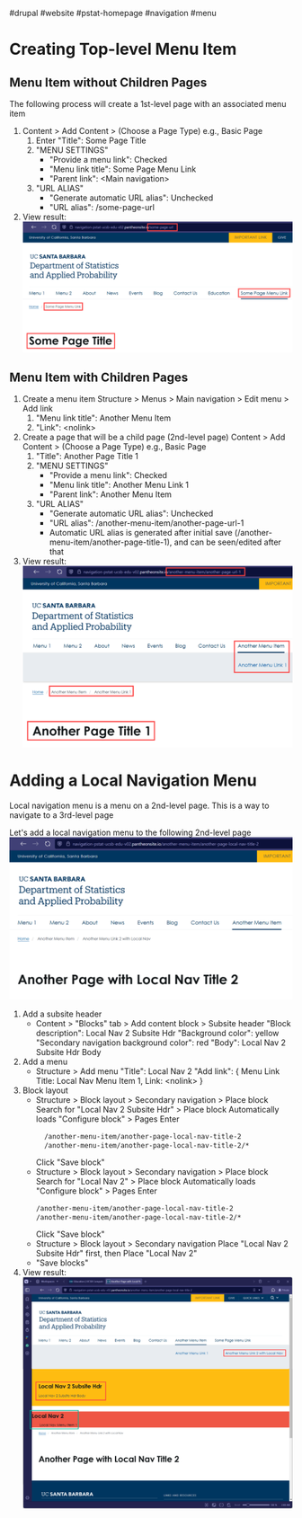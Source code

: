 #drupal #website #pstat-homepage #navigation #menu

# Creating Top-level Menu Item
## Menu Item without Children Pages
The following process will create a 1st-level page with an associated menu item
1.  Content > Add Content > (Choose a Page Type) e.g., Basic Page
	1. Enter "Title": Some Page Title
	2. "MENU SETTINGS"
		- "Provide a menu link": Checked
		- "Menu link title": Some Page Menu Link
		- "Parent link": \<Main navigation\>
	3. "URL ALIAS"
		- "Generate automatic URL alias": Unchecked
		- "URL alias": /some-page-url
2. View result:  ![](images/menu-level-1-page-without-children.png)
## Menu Item with Children Pages
1. Create a menu item
   Structure > Menus > Main navigation > Edit menu > Add link
	1. "Menu link title": Another Menu Item
	2. "Link": \<nolink\>
2. Create a page that will be a child page (2nd-level page)
   Content > Add Content > (Choose a Page Type) e.g., Basic Page
	1. "Title": Another Page Title 1
	2. "MENU SETTINGS"
		- "Provide a menu link": Checked
		- "Menu link title": Another Menu Link 1
		- "Parent link": Another Menu Item
	3. "URL ALIAS"
		- "Generate automatic URL alias": Unchecked
		- "URL alias": /another-menu-item/another-page-url-1
		- Automatic URL alias is generated after initial save (/another-menu-item/another-page-title-1), and can be seen/edited after that
3. View result: ![](images/menu-level-2-page.png)

# Adding a Local Navigation Menu
Local navigation menu is a menu on a 2nd-level page. This is a way to navigate to a 3rd-level page

Let's add a local navigation menu to the following 2nd-level page
![](images/menu-level-2-page-without-local-navigation.png)
1. Add a subsite header
	- Content > "Blocks" tab > Add content block > Subsite header
	  "Block description": Local Nav 2 Subsite Hdr
	  "Background color": yellow
	  "Secondary navigation background color": red
	  "Body": Local Nav 2 Subsite Hdr Body
2. Add a menu
	- Structure > Add menu
	  "Title": Local Nav 2
	  "Add link": {
		  Menu Link Title: Local Nav Menu Item 1,
		  Link: \<nolink\>
	  }
3. Block layout
	- Structure > Block layout > Secondary navigation > Place block
	  Search for "Local Nav 2 Subsite Hdr" > Place block
	  Automatically loads "Configure block" > Pages
	  Enter 
	  ```
		/another-menu-item/another-page-local-nav-title-2
		/another-menu-item/another-page-local-nav-title-2/*
		```
		Click "Save block"
	- Structure > Block layout > Secondary navigation > Place block
	  Search for "Local Nav 2" > Place block
	  Automatically loads "Configure block" > Pages
	  Enter 
		```
		/another-menu-item/another-page-local-nav-title-2
		/another-menu-item/another-page-local-nav-title-2/*
		```
		Click "Save block"
	- Structure > Block layout > Secondary navigation
	  Place "Local Nav 2 Subsite Hdr" first, then
	  Place "Local Nav 2"
	- "Save blocks"
4. View result:![](images/menu-level-2-page-with-local-navigation.png)